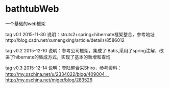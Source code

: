 # bathtubWeb
一个基础的web框架

tag v0.1 2015-11-30
说明：struts2+spring+hibernate框架整合，参考地址http://blog.csdn.net/xumengxing/article/details/8586012

tag v0.2 2015-12-10
说明：参考公司框架，集成了iBatis,采用了spring注解，改进了hibernate的集成方式，实现了基本的新增和查询

tag v0.3 2015-12-14
说明：登陆整合采Shiro，参考资料：http://my.oschina.net/u/2334022/blog/409004；http://my.oschina.net/miger/blog/283526
